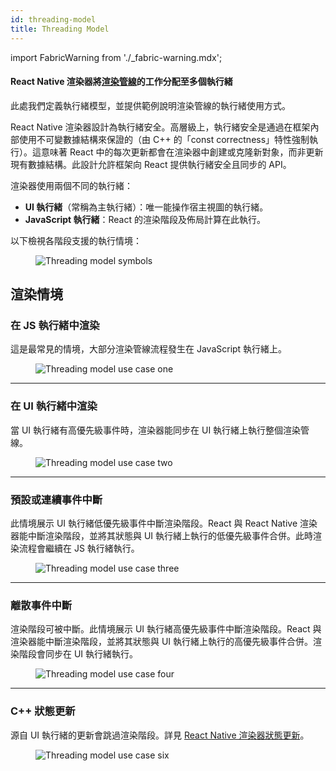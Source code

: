 ```yaml
---
id: threading-model
title: Threading Model
---
```


import FabricWarning from './\_fabric-warning.mdx';

<FabricWarning />

#### React Native 渲染器將[渲染管線](render-pipeline)的工作分配至多個執行緒

此處我們定義執行緒模型，並提供範例說明渲染管線的執行緒使用方式。

React Native 渲染器設計為執行緒安全。高層級上，執行緒安全是通過在框架內部使用不可變數據結構來保證的（由 C++ 的「const correctness」特性強制執行）。這意味著 React 中的每次更新都會在渲染器中創建或克隆新對象，而非更新現有數據結構。此設計允許框架向 React 提供執行緒安全且同步的 API。

渲染器使用兩個不同的執行緒：

- **UI 執行緒**（常稱為主執行緒）：唯一能操作宿主視圖的執行緒。
- **JavaScript 執行緒**：React 的渲染階段及佈局計算在此執行。

以下檢視各階段支援的執行情境：

<figure>
  <img src="/docs/assets/Architecture/threading-model/symbols.png" alt="Threading model symbols" />
</figure>

## 渲染情境

### 在 JS 執行緒中渲染

這是最常見的情境，大部分渲染管線流程發生在 JavaScript 執行緒上。

<figure>
	<img src="/docs/assets/Architecture/threading-model/case-1.jpg" alt="Threading model use case one" />
</figure>

---

### 在 UI 執行緒中渲染

當 UI 執行緒有高優先級事件時，渲染器能同步在 UI 執行緒上執行整個渲染管線。

<figure>
	<img src="/docs/assets/Architecture/threading-model/case-2.jpg" alt="Threading model use case two" />
</figure>

---

### 預設或連續事件中斷

此情境展示 UI 執行緒低優先級事件中斷渲染階段。React 與 React Native 渲染器能中斷渲染階段，並將其狀態與 UI 執行緒上執行的低優先級事件合併。此時渲染流程會繼續在 JS 執行緒執行。

<figure>
	<img src="/docs/assets/Architecture/threading-model/case-3.jpg" alt="Threading model use case three" />
</figure>

---

### 離散事件中斷

渲染階段可被中斷。此情境展示 UI 執行緒高優先級事件中斷渲染階段。React 與渲染器能中斷渲染階段，並將其狀態與 UI 執行緒上執行的高優先級事件合併。渲染階段會同步在 UI 執行緒執行。

<figure>
	<img src="/docs/assets/Architecture/threading-model/case-4.jpg" alt="Threading model use case four" />
</figure>

---

### C++ 狀態更新

源自 UI 執行緒的更新會跳過渲染階段。詳見 [React Native 渲染器狀態更新](render-pipeline#react-native-renderer-state-updates)。

<figure>
	<img src="/docs/assets/Architecture/threading-model/case-6.jpg" alt="Threading model use case six" />
</figure>